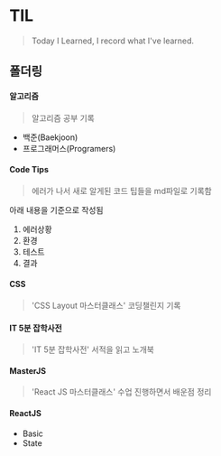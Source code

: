 # TIL
> Today I Learned, I record what I've learned.

## 폴더링
#### 알고리즘
  > 알고리즘 공부 기록
  - 백준(Baekjoon)
  - 프로그래머스(Programers)
#### Code Tips
  > 에러가 나서 새로 알게된 코드 팁들을 md파일로 기록함

  아래 내용을 기준으로 작성됨
  1. 에러상황
  2. 환경
  3. 테스트
  4. 결과
#### CSS
  > 'CSS Layout 마스터클래스' 코딩챌린지 기록
#### IT 5분 잡학사전
  > 'IT 5분 잡학사전' 서적을 읽고 노개북
#### MasterJS
  > 'React JS 마스터클래스' 수업 진행하면서 배운점 정리
#### ReactJS
  - Basic
  - State
